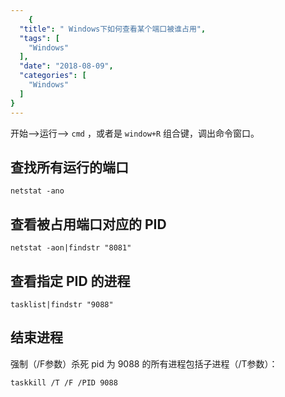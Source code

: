 ```yaml
---
    {
  "title": " Windows下如何查看某个端口被谁占用",
  "tags": [
    "Windows"
  ],
  "date": "2018-08-09",
  "categories": [
    "Windows"
  ]
}
---
```

    
开始—->运行—-> `cmd` ，或者是 `window+R` 组合键，调出命令窗口。

## 查找所有运行的端口
```shell
netstat -ano
```

## 查看被占用端口对应的 PID
```shell
netstat -aon|findstr "8081"
```

## 查看指定 PID 的进程
```shell
tasklist|findstr "9088"
```

## 结束进程
强制（/F参数）杀死 pid 为 9088 的所有进程包括子进程（/T参数）：

```shell
taskkill /T /F /PID 9088
```

